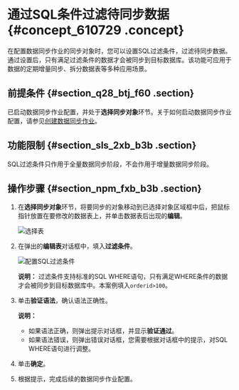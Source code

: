 # 通过SQL条件过滤待同步数据 {#concept_610729 .concept}

在配置数据同步作业的同步对象时，您可以设置SQL过滤条件，过滤待同步数据。通过设置后，只有满足过滤条件的数据才会被同步到目标数据库。该功能可应用于数据的定期增量同步、拆分数据表等多种应用场景。

## 前提条件 {#section_q28_btj_f60 .section}

已启动数据同步作业配置，并处于**选择同步对象**环节。关于如何启动数据同步作业配置，请参见[创建数据同步作业](../../../../cn.zh-CN/快速入门/创建数据同步作业.md#)。

## 功能限制 {#section_sls_2xb_b3b .section}

SQL过滤条件只作用于全量数据同步阶段，不会作用于增量数据同步阶段。

## 操作步骤 {#section_npm_fxb_b3b .section}

1.  在**选择同步对象**环节，将要同步的对象移动到已选择对象区域框中后，把鼠标指针放置在要修改的数据表上，并单击数据表后出现的**编辑**。

    ![选择表](http://static-aliyun-doc.oss-cn-hangzhou.aliyuncs.com/assets/img/960956/156454159551519_zh-CN.png)

2.  在弹出的**编辑表**对话框中，填入**过滤条件**。

    ![配置SQL过滤条件](http://static-aliyun-doc.oss-cn-hangzhou.aliyuncs.com/assets/img/17121/156454159549114_zh-CN.png)

    **说明：** 过滤条件支持标准的SQL WHERE语句，只有满足WHERE条件的数据才会被同步到目标数据库中。本案例填入`orderid>100`。

3.  单击**验证语法**，确认语法正确性。

    **说明：** 

    -   如果语法正确，则弹出提示对话框，并显示**验证通过**。
    -   如果语法错误，则弹出错误对话框，您需要根据对话框中的提示，对SQL WHERE语句进行调整。
4.  单击**确定**。
5.  根据提示，完成后续的数据同步作业配置。

